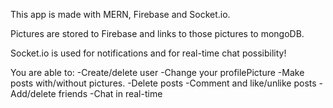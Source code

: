 This app is made with MERN, Firebase and Socket.io.

Pictures are stored to Firebase and links to those pictures to mongoDB.

Socket.io is used for notifications and for real-time chat possibility!


You are able to:
-Create/delete user
-Change your profilePicture
-Make posts with/without pictures.
-Delete posts
-Comment and like/unlike posts
-Add/delete friends
-Chat in real-time
